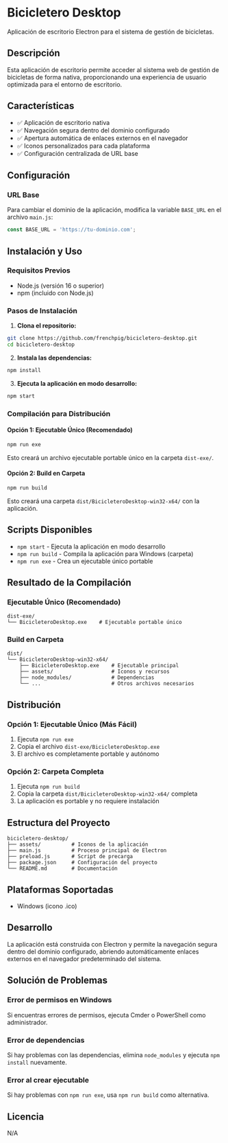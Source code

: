 # Bicicletero Desktop

Aplicación de escritorio Electron para el sistema de gestión de bicicletas.

## Descripción

Esta aplicación de escritorio permite acceder al sistema web de gestión de bicicletas de forma nativa, proporcionando una experiencia de usuario optimizada para el entorno de escritorio.

## Características

- ✅ Aplicación de escritorio nativa
- ✅ Navegación segura dentro del dominio configurado
- ✅ Apertura automática de enlaces externos en el navegador
- ✅ Iconos personalizados para cada plataforma
- ✅ Configuración centralizada de URL base

## Configuración

### URL Base

Para cambiar el dominio de la aplicación, modifica la variable `BASE_URL` en el archivo `main.js`:

```javascript
const BASE_URL = 'https://tu-dominio.com';
```

## Instalación y Uso

### Requisitos Previos

- Node.js (versión 16 o superior)
- npm (incluido con Node.js)

### Pasos de Instalación

1. **Clona el repositorio:**
```bash
git clone https://github.com/frenchpig/bicicletero-desktop.git
cd bicicletero-desktop
```

2. **Instala las dependencias:**
```bash
npm install
```

3. **Ejecuta la aplicación en modo desarrollo:**
```bash
npm start
```

### Compilación para Distribución

#### Opción 1: Ejecutable Único (Recomendado)
```bash
npm run exe
```
Esto creará un archivo ejecutable portable único en la carpeta `dist-exe/`.

#### Opción 2: Build en Carpeta
```bash
npm run build
```
Esto creará una carpeta `dist/BicicleteroDesktop-win32-x64/` con la aplicación.

## Scripts Disponibles

- `npm start` - Ejecuta la aplicación en modo desarrollo
- `npm run build` - Compila la aplicación para Windows (carpeta)
- `npm run exe` - Crea un ejecutable único portable

## Resultado de la Compilación

### Ejecutable Único (Recomendado)
```
dist-exe/
└── BicicleteroDesktop.exe    # Ejecutable portable único
```

### Build en Carpeta
```
dist/
└── BicicleteroDesktop-win32-x64/
    ├── BicicleteroDesktop.exe    # Ejecutable principal
    ├── assets/                   # Iconos y recursos
    ├── node_modules/             # Dependencias
    └── ...                       # Otros archivos necesarios
```

## Distribución

### Opción 1: Ejecutable Único (Más Fácil)
1. Ejecuta `npm run exe`
2. Copia el archivo `dist-exe/BicicleteroDesktop.exe`
3. El archivo es completamente portable y autónomo

### Opción 2: Carpeta Completa
1. Ejecuta `npm run build`
2. Copia la carpeta `dist/BicicleteroDesktop-win32-x64/` completa
3. La aplicación es portable y no requiere instalación

## Estructura del Proyecto

```
bicicletero-desktop/
├── assets/          # Iconos de la aplicación
├── main.js          # Proceso principal de Electron
├── preload.js       # Script de precarga
├── package.json     # Configuración del proyecto
└── README.md        # Documentación
```

## Plataformas Soportadas

- Windows (icono .ico)

## Desarrollo

La aplicación está construida con Electron y permite la navegación segura dentro del dominio configurado, abriendo automáticamente enlaces externos en el navegador predeterminado del sistema.

## Solución de Problemas

### Error de permisos en Windows
Si encuentras errores de permisos, ejecuta Cmder o PowerShell como administrador.

### Error de dependencias
Si hay problemas con las dependencias, elimina `node_modules` y ejecuta `npm install` nuevamente.

### Error al crear ejecutable
Si hay problemas con `npm run exe`, usa `npm run build` como alternativa.

## Licencia

N/A